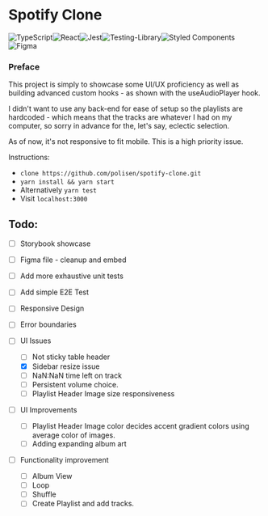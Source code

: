 # Spotify Clone 

![TypeScript](https://img.shields.io/badge/typescript-%23007ACC.svg?style=for-the-badge&logo=typescript&logoColor=white)![React](https://img.shields.io/badge/react-%2320232a.svg?style=for-the-badge&logo=react&logoColor=%2361DAFB)![Jest](https://img.shields.io/badge/-jest-%23C21325?style=for-the-badge&logo=jest&logoColor=white)![Testing-Library](https://img.shields.io/badge/-TestingLibrary-%23E33332?style=for-the-badge&logo=testing-library&logoColor=white)![Styled Components](https://img.shields.io/badge/styled--components-DB7093?style=for-the-badge&logo=styled-components&logoColor=white)![Figma](https://img.shields.io/badge/figma-%23F24E1E.svg?style=for-the-badge&logo=figma&logoColor=white)

### Preface

This project is simply to showcase some UI/UX proficiency as well as building advanced custom hooks - as shown with the useAudioPlayer hook.

I didn't want to use any back-end  for ease of setup so the playlists are hardcoded - which means that the tracks are whatever I had on my computer, so sorry in advance for the, let's say, eclectic selection.

As of now, it's not responsive to fit mobile. This is a high priority issue.

Instructions:

- `clone https://github.com/polisen/spotify-clone.git`
- `yarn install && yarn start`
- Alternatively `yarn test`
- Visit `localhost:3000`



## Todo:

- [ ] Storybook showcase
- [ ] Figma file - cleanup and embed

- [ ] Add more exhaustive unit tests
- [ ] Add simple E2E Test
- [ ] Responsive Design
- [ ] Error boundaries
- [ ] UI Issues
  - [ ] Not sticky table header
  - [x] Sidebar resize issue
  - [ ] NaN:NaN time left on track
  - [ ] Persistent volume choice.
  - [ ] Playlist Header Image size responsiveness

- [ ] UI Improvements
  - [ ] Playlist Header Image color decides accent gradient colors using average color of images.
  - [ ] Adding expanding album art

- [ ] Functionality improvement
  - [ ] Album View
  - [ ] Loop
  - [ ] Shuffle
  - [ ] Create Playlist and add tracks.
